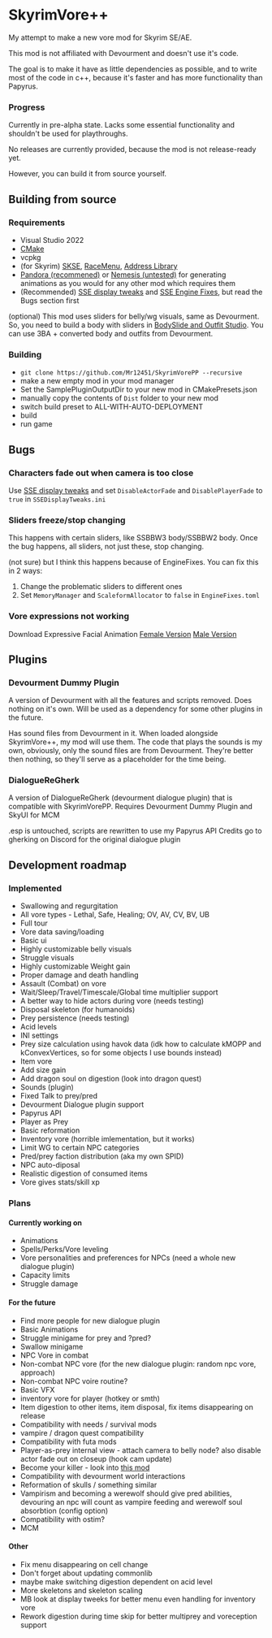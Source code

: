 # SkyrimVore++
My attempt to make a new vore mod for Skyrim SE/AE.

This mod is not affiliated with Devourment and doesn't use it's code.

The goal is to make it have as little dependencies as possible, and to write most of the code in c++, because it's faster and has more functionality than Papyrus.

### Progress
Currently in pre-alpha state. Lacks some essential functionality and shouldn't be used for playthroughs.

No releases are currently provided, because the mod is not release-ready yet.

However, you can build it from source yourself.


## Building from source
### Requirements
* Visual Studio 2022
* [CMake](https://cmake.org/download/)
* vcpkg
* (for Skyrim) [SKSE](https://skse.silverlock.org/), [RaceMenu](https://www.nexusmods.com/skyrimspecialedition/mods/19080), [Address Library](https://www.nexusmods.com/skyrimspecialedition/mods/32444)
* [Pandora (recommened)](https://github.com/Monitor221hz/Pandora-Behaviour-Engine-Plus/releases/latest) or [Nemesis (untested)](https://www.nexusmods.com/skyrimspecialedition/mods/60033) for generating animations as you would for any other mod which requires them
* (Recommended) [SSE display tweaks](https://www.nexusmods.com/skyrimspecialedition/mods/34705) and [SSE Engine Fixes](https://www.nexusmods.com/skyrimspecialedition/mods/17230), but read the Bugs section first

(optional) This mod uses sliders for belly/wg visuals, same as Devourment. So, you need to build a body with sliders in [BodySlide and Outfit Studio](https://www.nexusmods.com/skyrimspecialedition/mods/201). You can use 3BA + converted body and outfits from Devourment.

### Building
* `git clone https://github.com/Mr12451/SkyrimVorePP --recursive`
* make a new empty mod in your mod manager
* Set the SamplePluginOutputDir to your new mod in CMakePresets.json
* manually copy the contents of `Dist` folder to your new mod
* switch build preset to ALL-WITH-AUTO-DEPLOYMENT
* build
* run game

## Bugs
### Characters fade out when camera is too close
Use [SSE display tweaks](https://www.nexusmods.com/skyrimspecialedition/mods/34705) and set `DisableActorFade` and `DisablePlayerFade` to `true` in `SSEDisplayTweaks.ini`

### Sliders freeze/stop changing
This happens with certain sliders, like SSBBW3 body/SSBBW2 body. Once the bug happens, all sliders, not just these, stop changing.

(not sure) but I think this happens because of EngineFixes. You can fix this in 2 ways:

1. Change the problematic sliders to different ones
2. Set `MemoryManager` and `ScaleformAllocator` to `false` in `EngineFixes.toml`

### Vore expressions not working
Download Expressive Facial Animation [Female Version](https://www.nexusmods.com/skyrimspecialedition/mods/19181) [Male Version](https://www.nexusmods.com/skyrimspecialedition/mods/19532)


## Plugins
### Devourment Dummy Plugin
A version of Devourment with all the features and scripts removed. Does nothing on it's own. Will be used as a dependency for some other plugins in the future.

Has sound files from Devourment in it. When loaded alongside SkyrimVore++, my mod will use them. The code that plays the sounds is my own, obviously, only the sound files are from Devourment. They're better then nothing, so they'll serve as a placeholder for the time being.

### DialogueReGherk
A version of DialogueReGherk (devourment dialogue plugin) that is compatible with SkyrimVorePP. Requires Devourment Dummy Plugin and SkyUI for MCM

.esp is untouched, scripts are rewritten to use my Papyrus API
Credits go to gherking on Discord for the original dialogue plugin

## Development roadmap
### Implemented
* Swallowing and regurgitation
* All vore types - Lethal, Safe, Healing; OV, AV, CV, BV, UB
* Full tour
* Vore data saving/loading
* Basic ui
* Highly customizable belly visuals
* Struggle visuals
* Highly customizable Weight gain
* Proper damage and death handling
* Assault (Combat) on vore
* Wait/Sleep/Travel/Timescale/Global time multiplier support
* A better way to hide actors during vore (needs testing)
* Disposal skeleton (for humanoids)
* Prey persistence (needs testing)
* Acid levels
* INI settings
* Prey size calculation using havok data (idk how to calculate kMOPP and kConvexVertices, so for some objects I use bounds instead)
* Item vore
* Add size gain
* Add dragon soul on digestion (look into dragon quest)
* Sounds (plugin)
* Fixed Talk to prey/pred
* Devourment Dialogue plugin support
* Papyrus API
* Player as Prey
* Basic reformation
* Inventory vore (horrible imlementation, but it works)
* Limit WG to certain NPC categories
* Pred/prey faction distribution (aka my own SPID)
* NPC auto-diposal
* Realistic digestion of consumed items
* Vore gives stats/skill xp
### Plans
#### Currently working on
* Animations
* Spells/Perks/Vore leveling
* Vore personalities and preferences for NPCs (need a whole new dialogue plugin)
* Capacity limits
* Struggle damage
#### For the future
* Find more people for new dialogue plugin
* Basic Animations
* Struggle minigame for prey and ?pred?
* Swallow minigame
* NPC Vore in combat
* Non-combat NPC vore (for the new dialogue plugin: random npc vore, approach)
* Non-combat NPC voire routine?
* Basic VFX
* inventory vore for player (hotkey or smth)
* Item digestion to other items, item disposal, fix items disappearing on release
* Compatibility with needs / survival mods
* vampire / dragon quest compatibility
* Compatibility with futa mods
* Player-as-prey internal view - attach camera to belly node? also disable actor fade out on closeup (hook cam update)
* Become your killer - look into [this mod](https://www.nexusmods.com/skyrimspecialedition/mods/62934)
* Compatibility with devourment world interactions
* Reformation of skulls / something similar
* Vampirism and becoming a werewolf should give pred abilities, devouring an npc will count as vampire feeding and werewolf soul absorbtion (config option)
* Compatibility with ostim?
* MCM
#### Other
* Fix menu disappearing on cell change
* Don't forget about updating commonlib
* maybe make switching digestion dependent on acid level
* More skeletons and skeleton scaling
* MB look at display tweeks for better menu even handling for inventory vore
* Rework digestion during time skip for better multiprey and voreception support
